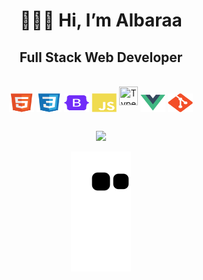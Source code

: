 <h1 align="center">👨🏻‍💻 Hi, I’m Albaraa</h1> 
<h2 align="center">Full Stack Web Developer</h2> 


  <div style="display: inline_block" align="center"><br>
    <img align="center" alt="Adriano-HTML" height="30" width="40" src="https://raw.githubusercontent.com/devicons/devicon/master/icons/html5/html5-original.svg">
  <img align="center" alt="Adriano-CSS" height="30" width="40" src="https://raw.githubusercontent.com/devicons/devicon/master/icons/css3/css3-original.svg">
    <img align="center" alt="Adriano-Bootstrap" height="30" width="40"  src="https://raw.githubusercontent.com/devicons/devicon/master/icons/bootstrap/bootstrap-plain.svg">
   <img align="center" alt="Adriano-Js" height="30" width="40"       
 src="https://raw.githubusercontent.com/devicons/devicon/master/icons/javascript/javascript-plain.svg">
      <img src="https://cdn.iconscout.com/icon/free/png-256/typescript-1174965.png" title="TypeScript" height="30" width="30">
   <img align="center" alt="Adriano-HTML" height="30" width="40" src="https://github.com/devicons/devicon/blob/master/icons/vuejs/vuejs-original.svg">
   <img align="center" alt="Adriano-Js" height="30" width="40" src="https://raw.githubusercontent.com/devicons/devicon/master/icons/git/git-plain.svg">

  
  
  ##

<div>

  <a href="https://www.linkedin.com/in/albaraa-abushammala-07809b1b4/"><img src="https://img.shields.io/badge/LinkedIn-0077B5?style=for-the-badge&logo=linkedin&logoColor=white" target="_blank"></a>

  
  ![Snake animation](https://github.com/AdrianoEscarabote/AdrianoEscarabote/blob/output/github-contribution-grid-snake.svg)


</div>

​
